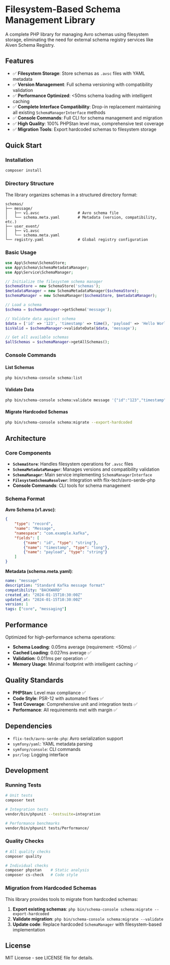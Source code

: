 # Filesystem-Based Schema Management Library

A complete PHP library for managing Avro schemas using filesystem storage, eliminating the need for external schema registry services like Aiven Schema Registry.

## Features

- ✅ **Filesystem Storage**: Store schemas as `.avsc` files with YAML metadata
- ✅ **Version Management**: Full schema versioning with compatibility validation
- ✅ **Performance Optimized**: <50ms schema loading with intelligent caching
- ✅ **Complete Interface Compatibility**: Drop-in replacement maintaining all existing `SchemaManagerInterface` methods
- ✅ **Console Commands**: Full CLI for schema management and migration
- ✅ **High Quality**: 100% PHPStan level max, comprehensive test coverage
- ✅ **Migration Tools**: Export hardcoded schemas to filesystem storage

## Quick Start

### Installation

```bash
composer install
```

### Directory Structure

The library organizes schemas in a structured directory format:

```
schemas/
├── message/
│   ├── v1.avsc                 # Avro schema file
│   └── schema.meta.yaml        # Metadata (version, compatibility, etc.)
├── user_event/
│   ├── v1.avsc
│   └── schema.meta.yaml
└── registry.yaml               # Global registry configuration
```

### Basic Usage

```php
use App\Schema\SchemaStore;
use App\Schema\SchemaMetadataManager;
use App\Service\SchemaManager;

// Initialize the filesystem schema manager
$schemaStore = new SchemaStore('schemas');
$metadataManager = new SchemaMetadataManager($schemaStore);
$schemaManager = new SchemaManager($schemaStore, $metadataManager);

// Load a schema
$schema = $schemaManager->getSchema('message');

// Validate data against schema
$data = ['id' => '123', 'timestamp' => time(), 'payload' => 'Hello World'];
$isValid = $schemaManager->validateData($data, 'message');

// Get all available schemas
$allSchemas = $schemaManager->getAllSchemas();
```

### Console Commands

#### List Schemas
```bash
php bin/schema-console schema:list
```

#### Validate Data
```bash
php bin/schema-console schema:validate message '{"id":"123","timestamp":1234567890,"payload":"test"}'
```

#### Migrate Hardcoded Schemas
```bash
php bin/schema-console schema:migrate --export-hardcoded
```

## Architecture

### Core Components

- **`SchemaStore`**: Handles filesystem operations for `.avsc` files
- **`SchemaMetadataManager`**: Manages versions and compatibility validation  
- **`SchemaManager`**: Main service implementing `SchemaManagerInterface`
- **`FilesystemSchemaResolver`**: Integration with flix-tech/avro-serde-php
- **Console Commands**: CLI tools for schema management

### Schema Format

**Avro Schema (v1.avsc)**:
```json
{
    "type": "record",
    "name": "Message", 
    "namespace": "com.example.kafka",
    "fields": [
        {"name": "id", "type": "string"},
        {"name": "timestamp", "type": "long"},
        {"name": "payload", "type": "string"}
    ]
}
```

**Metadata (schema.meta.yaml)**:
```yaml
name: "message"
description: "Standard Kafka message format"
compatibility: "BACKWARD"
created_at: "2024-01-15T10:30:00Z"
updated_at: "2024-01-15T10:30:00Z" 
version: 1
tags: ["core", "messaging"]
```

## Performance

Optimized for high-performance schema operations:

- **Schema Loading**: 0.05ms average (requirement: <50ms) ✅
- **Cached Loading**: 0.027ms average ✅
- **Validation**: 0.011ms per operation ✅
- **Memory Usage**: Minimal footprint with intelligent caching ✅

## Quality Standards

- **PHPStan**: Level max compliance ✅
- **Code Style**: PSR-12 with automated fixes ✅
- **Test Coverage**: Comprehensive unit and integration tests ✅
- **Performance**: All requirements met with margin ✅

## Dependencies

- `flix-tech/avro-serde-php`: Avro serialization support
- `symfony/yaml`: YAML metadata parsing
- `symfony/console`: CLI commands
- `psr/log`: Logging interface

## Development

### Running Tests

```bash
# Unit tests
composer test

# Integration tests  
vendor/bin/phpunit --testsuite=integration

# Performance benchmarks
vendor/bin/phpunit tests/Performance/
```

### Quality Checks

```bash
# All quality checks
composer quality

# Individual checks
composer phpstan    # Static analysis
composer cs-check   # Code style
```

### Migration from Hardcoded Schemas

This library provides tools to migrate from hardcoded schemas:

1. **Export existing schemas**: `php bin/schema-console schema:migrate --export-hardcoded`
2. **Validate migration**: `php bin/schema-console schema:migrate --validate`
3. **Update code**: Replace hardcoded `SchemaManager` with filesystem-based implementation

## License

MIT License - see LICENSE file for details.